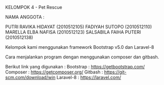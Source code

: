 KELOMPOK 4 - Pet Rescue

NAMA ANGGOTA :

PUTRI RAVIKA HIDAYAT (2010512105)
FADIYAH SUTOPO (2010512110)
MARELLA ELBA NAFISA (2010512123)
SALSABILA FAIHA PUTERI (2010512138)

Kelompok kami menggunakan framework Bootstrap v5.0 dan Laravel-8

Cara menjalankan program dengan menggunakan composer dan gitbash.

Berikut link yang digunakan :
Bootstrap : https://getbootstrap.com/
Composer : https://getcomposer.org/
Gitbash : https://git-scm.com/download/win
Laravel-8 : https://laravel.com/
